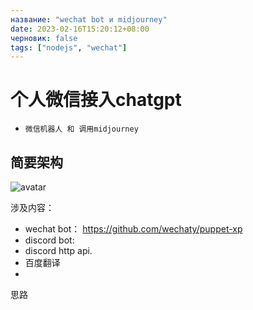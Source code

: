 ```yaml
---
название: "wechat bot и midjourney"
date: 2023-02-16T15:20:12+08:00
черновик: false
tags: ["nodejs", "wechat"]
---
```

# 个人微信接入chatgpt

  - ``微信机器人 和 调用midjourney``


简要架构
---

![avatar](https://res.cloudinary.com/dkmuoufxh/image/upload/v1676598390/wecgatbot3_slru5x.jpg)

涉及内容：

- wechat bot：
https://github.com/wechaty/puppet-xp
- discord bot:
- discord http api.
- 百度翻译
-
思路
